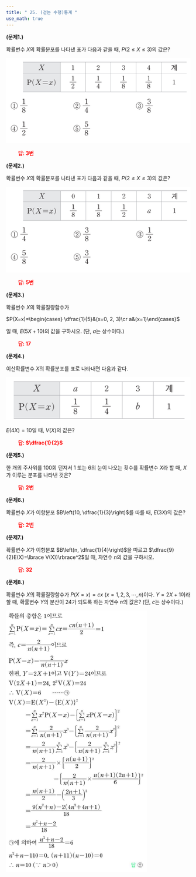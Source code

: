 ```yaml
---
title: " 25. (걷는 수행)통계 "
use_math: true
---
```


**(문제1.)**

확률변수 $X$의 확률분포를 나타낸 표가 다음과 같을 때, $P(2\le X\le3)$의 값은?

<img src="/assets/Pasted image 20240523124450.png"/>

 **<span style="color: red;">$\qquad$답: 3번</span>** 


**(문제2.)**

확률변수 $X$의 확률분포를 나타낸 표가 다음과 같을 때, $P(2\le X\le3)$의 값은?

<img src="/assets/Pasted image 20240523125510.png"/>

 **<span style="color: red;">$\qquad$답: 5번</span>** 


**(문제3.)**

확률변수 $X$의 확률질량함수가

$P(X=x)=\begin{cases} \dfrac{1}{5}&(x=0, 2, 3)\cr a&(x=1)\end{cases}$

일 때, $E(5X+10)$의 값을 구하시오. (단, $a$는 상수이다.)

 **<span style="color: red;">$\qquad$답: $17$</span>** 


**(문제4.)**

이산확률변수 $X$의 확률분포를 표로 나타내면 다음과 같다.

<img src="/assets/Pasted image 20240523125853.png"/>

$E(4X)=10$일 때, $V(X)$의 값은?

 **<span style="color: red;">$\qquad$답: $\dfrac{1}{2}$</span>** 



**(문제5.)**

한 개의 주사위를 100회 던져서 1 또는 6의 눈이 나오는 횟수를 확률변수 $X$라 할 때, $X$가 이루는 분포를 나타낸 것은?

 **<span style="color: red;">$\qquad$답: 2번</span>** 

**(문제6.)**

확률변수 $X$가 이항분포 $B\left(10, \dfrac{1}{3}\right)$를 따를 때, $E(3X)$의 값은? 

 **<span style="color: red;">$\qquad$답: 2번</span>** 

**(문제7.)**

확률변수 $X$가 이항분포 $B\left(n, \dfrac{1}{4}\right)$을 따르고 $\dfrac{9}{2}E(X)=\lbrace V(X))\rbrace^2$일 때, 자연수 $n$의 값을 구하시오.

 **<span style="color: red;">$\qquad$답: $32$</span>** 

**(문제8.)**

확률변수 $X$의 확률질량함수가 $P(X=x)=cx\ (x=1, 2, 3, \cdots, n)$이다. $Y=2X+1$이라 할 때, 확률변수 $Y$의 분산이 24가 되도록 하는 자연수 $n$의 값은? (단, $c$는 상수이다.)

<img src="/assets/Pasted image 20240523130323.png"/>













